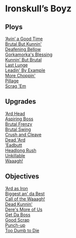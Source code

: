 
# Ironskull’s Boyz

## Ploys
[’Avin’ a Good Time](/cards/avin’-a-good-time.md)<br />[Brutal But Kunnin'](/cards/brutal-but-kunnin.md)<br />[Deafening Bellow](/cards/deafening-bellow.md)<br />[Gorkamorka's Blessing](/cards/gorkamorkas-blessing.md)<br />[Kunnin' But Brutal](/cards/kunnin-but-brutal.md)<br />[Last Lunge](/cards/last-lunge.md)<br />[Leadin' By Example](/cards/leadin-by-example.md)<br />[More Choppin'](/cards/more-choppin.md)<br />[Pillage](/cards/pillage.md)<br />[Scrag 'Em](/cards/scrag-em.md)

## Upgrades
[’Ard Head](/cards/ard-head.md)<br />[Aspiring Boss](/cards/aspiring-boss.md)<br />[Brutal Frenzy](/cards/brutal-frenzy.md)<br />[Brutal Swing](/cards/brutal-swing.md)<br />[Crush and Cleave](/cards/crush-and-cleave.md)<br />[Dead 'Ard](/cards/dead-ard.md)<br />[’Eadbutt](/cards/eadbutt.md)<br />[Headlong Rush](/cards/headlong-rush.md)<br />[Unkillable](/cards/unkillable.md)<br />[Waaagh!](/cards/waaagh.md)

## Objectives
[’Ard as Iron](/cards/ard-as-iron.md)<br />[Biggest an' da Best](/cards/biggest-an-da-best.md)<br />[Call of the Waaagh!](/cards/call-of-the-waaagh.md)<br />[Dead Kunnin'](/cards/dead-kunnin.md)<br />[Dere's More of Us](/cards/deres-more-of-us.md)<br />[Get Da Boss](/cards/get-da-boss.md)<br />[Good Scrap](/cards/good-scrap.md)<br />[Punch-up](/cards/punch-up.md)<br />[Too Dumb to Die](/cards/too-dumb-to-die.md)
